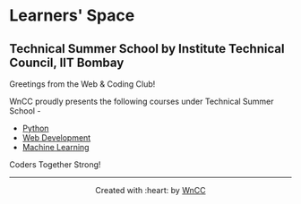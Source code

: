 # Learners' Space 

## Technical Summer School by Institute Technical Council, IIT Bombay

Greetings from the Web & Coding Club!

WnCC proudly presents the following courses under Technical Summer School - 

* [Python](./python)
* [Web Development](./Web%20Development)
* [Machine Learning](https://github.com/wncc/learners-space/tree/master/Machine%20Learning) 

Coders Together Strong!
***

<p align="center">Created with :heart: by <a href="https://www.wncc-iitb.org/">WnCC</a></p>
